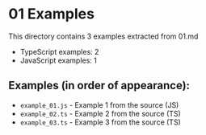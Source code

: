 # 01 Examples

This directory contains 3 examples extracted from 01.md
- TypeScript examples: 2
- JavaScript examples: 1

## Examples (in order of appearance):
- `example_01.js` - Example 1 from the source (JS)
- `example_02.ts` - Example 2 from the source (TS)
- `example_03.ts` - Example 3 from the source (TS)
